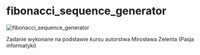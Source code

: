 # fibonacci_sequence_generator
![fibonacci_sequence_generator](https://github.com/nataliawalk/fibonacci_sequence_generator/assets/144123296/7f2464b3-0a7b-4c84-bd03-6d9fe6de5f74)

Zadanie wykonane na podstawie kursu autorstwa Mirosława Zelenta (Pasja informatyki)

